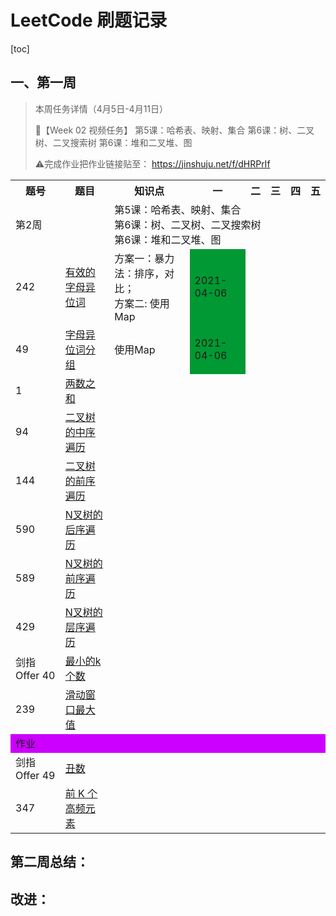 # LeetCode 刷题记录

[toc]

## 一、第一周

> 本周任务详情（4月5日-4月11日）
>
> 🌈【Week 02 视频任务】
> 第5课：哈希表、映射、集合
> 第6课：树、二叉树、二叉搜索树
> 第6课：堆和二叉堆、图
>
>
> ⚠️完成作业把作业链接贴至：  https://jinshuju.net/f/dHRPrIf


<table>
         <tr>
            <th>题号</th>
            <th>题目</th>
            <th>知识点</th>
            <th>一</th>
            <th>二</th>
            <th>三</th>
            <th>四</th>
            <th>五</th>
        </tr>
        <tr>
            <td colspan="2">第2周</td>
            <td colspan="6">第5课：哈希表、映射、集合<br />第6课：树、二叉树、二叉搜索树<br />第6课：堆和二叉堆、图</td>
        </tr>
        <tr>
            <td>242</td>
            <td><a href="https://leetcode-cn.com/problems/valid-anagram/">有效的字母异位词</a></td>
            <td>方案一：暴力法：排序，对比；<br/>方案二: 使用Map</td>
            <td style="background-color: #009933;">2021-04-06</td>
            <td></td>
            <td></td>
            <td></td>
            <td></td>
        </tr>
        <tr>
            <td>49</td>
            <td><a href="https://leetcode-cn.com/problems/group-anagrams/">字母异位词分组</a></td>
            <td>使用Map</td>
            <td style="background-color: #009933;">2021-04-06</td>
            <td></td>
            <td></td>
            <td></td>
            <td></td>
        </tr>
        <tr>
            <td>1</td>
            <td><a href="https://leetcode-cn.com/problems/two-sum/description/">两数之和</a></td>
            <td></td>
            <td></td>
            <td></td>
            <td></td>
            <td></td>
            <td></td>
        </tr>
        <tr>
            <td>94</td>
            <td><a href="https://leetcode-cn.com/problems/binary-tree-inorder-traversal/">二叉树的中序遍历</a></td>
            <td></td>
            <td></td>
            <td></td>
            <td></td>
            <td></td>
            <td></td>
        </tr>
        <tr>
            <td>144</td>
            <td><a href="https://leetcode-cn.com/problems/binary-tree-preorder-traversal/">二叉树的前序遍历</a></td>
            <td></td>
            <td></td>
            <td></td>
            <td></td>
            <td></td>
            <td></td>
        </tr>
        <tr>
            <td>590</td>
            <td><a href="https://leetcode-cn.com/problems/n-ary-tree-postorder-traversal/">N叉树的后序遍历</a></td>
            <td></td>
            <td></td>
            <td></td>
            <td></td>
            <td></td>
            <td></td>
        </tr>
        <tr>
            <td>589</td>
            <td><a href="https://leetcode-cn.com/problems/n-ary-tree-preorder-traversal/">N叉树的前序遍历</a></td>
            <td></td>
            <td></td>
            <td></td>
            <td></td>
            <td></td>
            <td></td>
        </tr>
        <tr>
            <td>429</td>
            <td><a href="https://leetcode-cn.com/problems/n-ary-tree-level-order-traversal/">N叉树的层序遍历</a></td>
            <td></td>
            <td></td>
            <td></td>
            <td></td>
            <td></td>
            <td></td>
        </tr>
        <tr>
            <td>剑指 Offer 40</td>
            <td><a href="https://leetcode-cn.com/problems/zui-xiao-de-kge-shu-lcof/">最小的k个数</a></td>
            <td></td>
            <td></td>
            <td></td>
            <td></td>
            <td></td>
            <td></td>
        </tr>
        <tr>
            <td>239</td>
            <td><a href="https://leetcode-cn.com/problems/sliding-window-maximum">滑动窗口最大值</a></td>
            <td></td>
            <td></td>
            <td></td>
            <td></td>
            <td></td>
            <td></td>
        </tr>
        <tr>
            <td colspan="8" style="background-color: #cc00ff;">作业</td>
        </tr>
        <tr>
            <td>剑指 Offer 49</td>
            <td><a href="https://leetcode-cn.com/problems/chou-shu-lcof/">丑数​</a></td>
            <td></td>
            <td></td>
            <td></td>
            <td></td>
            <td></td>
            <td></td>
        </tr>
        <tr>
            <td>347</td>
            <td><a href="https://leetcode-cn.com/problems/top-k-frequent-elements/">前 K 个高频元素</a></td>
            <td></td>
            <td></td>
            <td></td>
            <td></td>
            <td></td>
            <td></td>
        </tr>
</table>


## 第二周总结：



## 改进：



